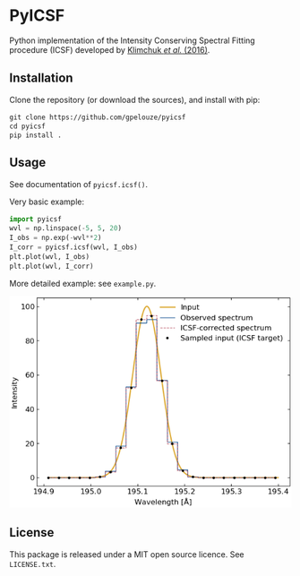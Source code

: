 # PyICSF

Python implementation of the Intensity Conserving Spectral Fitting procedure
(ICSF) developed by [Klimchuk *et al.* (2016)][1].

[1]: http://adsabs.harvard.edu/abs/2016SoPh..291...55K

## Installation

Clone the repository (or download the sources), and install with pip:

~~~
git clone https://github.com/gpelouze/pyicsf
cd pyicsf
pip install .
~~~

## Usage

See documentation of `pyicsf.icsf()`.

Very basic example:

~~~python
import pyicsf
wvl = np.linspace(-5, 5, 20)
I_obs = np.exp(-wvl**2)
I_corr = pyicsf.icsf(wvl, I_obs)
plt.plot(wvl, I_obs)
plt.plot(wvl, I_corr)
~~~

More detailed example: see `example.py`.

![Plot showing the result of example.py](https://raw.githubusercontent.com/gpelouze/pyicsf/master/icsf_example.png)

## License

This package is released under a MIT open source licence. See `LICENSE.txt`.
